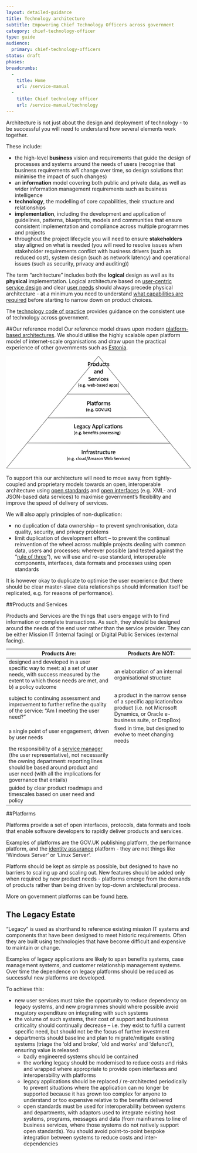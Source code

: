 ```yaml
---
layout: detailed-guidance
title: Technology architecture
subtitle: Empowering Chief Technology Officers across government
category: chief-technology-officer
type: guide
audience:
  primary: chief-technology-officers
status: draft
phases:
breadcrumbs:
  -
    title: Home
    url: /service-manual
  -
    title: Chief technology officer
    url: /service-manual/technology
---
```


Architecture is not just about the design and deployment of technology - to be successful you will need to understand how several elements work together.

These include:

* the high-level **business** vision and requirements that guide the design of processes and systems around the needs of users (recognise that business requirements *will* change over time, so design solutions that minimise the impact of such changes)
* an **information** model covering both public and private data, as well as wider information management requirements such as business intelligence
* **technology**, the modelling of core capabilities, their structure and relationships
* **implementation**, including the development and application of guidelines, patterns, blueprints, models and communities that ensure consistent implementation and compliance across multiple programmes and projects
* throughout the project lifecycle you will need to ensure **stakeholders** stay aligned on what is needed (you will need to resolve issues when stakeholder requirements conflict with business drivers (such as reduced cost), system design (such as network latency) and operational issues (such as security, privacy and auditing))

The term “architecture” includes both the **logical** design as well as its **physical** implementation. Logical architecture based on [user-centric service design](https://www.gov.uk/service-manual/start#a-new-way-of-doing-things) and clear [user needs](/service-manual/users/user-needs.html) should always precede physical architecture - at a minimum you need to understand [what capabilities are required](/service-manual/making-software/choosing-technology.html#start-with-capabilities-not-implementations) before starting to narrow down on product choices.

The [technology code of practice](/service-manual/technology/code-of-practice.html) provides guidance on the consistent use of technology across government.

##Our reference model
Our reference model draws upon modern [platform-based architectures](/service-manual/technology/government-as-a-platform.html). We should utilise the highly scalable open platform model of internet-scale organisations and draw upon the practical experience of other governments such as [Estonia](http://e-estonia.com/components/x-road).

<img src="/service-manual/assets/images/architecture-reference-model.png" alt="Diagram showing government architecture reference model" />

To support this our architecture will need to move away from tightly-coupled and proprietary models towards an open, interoperable architecture using [open standards](/service-manual/making-software/open-standards-and-licensing.html) and [open interfaces](/service-manual/making-software/apis.html) (e.g. XML- and JSON-based data services) to maximise government’s flexibility and improve the speed of delivery of services.

We will also apply principles of non-duplication:

* no duplication of data ownership – to prevent synchronisation, data quality, security, and privacy problems
* limit duplication of development effort – to prevent the continual reinvention of the wheel across multiple projects dealing with common data, users and processes: wherever possible (and tested against the “[rule of three](http://www.maheshpai.info/?p=20)”), we will use and re-use standard, interoperable components, interfaces, data formats and processes using open standards

It is however okay to duplicate to optimise the user experience (but there should be clear master-slave data relationships should information itself be replicated, e.g. for reasons of performance).

##Products and Services

Products and Services are the things that users engage with to find information or complete transactions. As such, they should be designed around the needs of the end user rather than the service provider. They can be either Mission IT (internal facing) or Digital Public Services (external facing).

| Products Are: | Products Are NOT: |
|-----|--------|
| designed and developed in a user specific way to meet: a) a set of user needs, with success measured by the extent to which those needs are met, and b) a policy outcome | an elaboration of an internal organisational structure |
| subject to continuing assessment and improvement to further refine the quality of the service: “Am I meeting the user need?” | a product in the narrow sense of a specific application/box product (i.e. not Microsoft Dynamics, or Oracle e-business suite, or DropBox) |
| a single point of user engagement, driven by user needs | fixed in time, but designed to evolve to meet changing needs |
| the responsibility of a [service manager](/service-manual/service-managers) (the user representative), not necessarily the owning department: reporting lines should be based around product and user need (with all the implications for governance that entails) | |
| guided by clear product roadmaps and timescales based on user need and policy | |

##Platforms

Platforms provide a set of open interfaces, protocols, data formats and tools that enable software developers to rapidly deliver products and services.

Examples of platforms are the GOV.UK publishing platform, the performance platform, and the [identity assurance](/service-manual/identity-assurance) platform - they are not things like ‘Windows Server’ or ‘Linux Server’.

Platform should be kept as simple as possible, but designed to have no barriers to scaling up and scaling out. New features should be added only when required by new product needs - platforms emerge from the demands of products rather than being driven by top-down architectural process.

More on government platforms can be found [here](/service-manual/technology/government-as-a-platform.html).

## The Legacy Estate

“Legacy” is used as shorthand to reference existing mission IT systems and components that have been designed to meet historic requirements. Often they are built using technologies that have become difficult and expensive to maintain or change.

Examples of legacy applications are likely to span benefits systems, case management systems, and customer relationship management systems. Over time the dependence on legacy platforms should be reduced as successful new platforms are developed.

To achieve this:

* new user services must take the opportunity to reduce dependency on legacy systems, and new programmes should where possible avoid nugatory expenditure on integrating with such systems
* the volume of such systems, their cost of support and business criticality should continually decrease – i.e. they exist to fulfil a current specific need, but should not be the focus of further investment
* departments should baseline and plan to migrate/mitigate existing systems (triage the ‘old and broke’, ‘old and works’ and ‘defunct’), ensuring value is released:
	* badly engineered systems should be contained
	* the working legacy should be modernised to reduce costs and risks and wrapped where appropriate to provide open interfaces and interoperability with platforms
	* legacy applications should be replaced / re-architected periodically to prevent situations where the application can no longer be supported because it has grown too complex for anyone to understand or too expensive relative to the benefits delivered
	* open standards must be used for interoperability between systems and departments, with adaptors used to integrate existing host systems, programs, messages and data (from mainframes to line of business services, where those systems do not natively support open standards). You should avoid point-to-point bespoke integration between systems to reduce costs and inter-dependencies